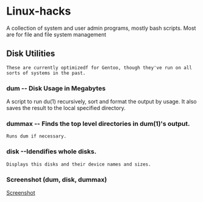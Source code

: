 # Linux-hacks
A collection of system and user admin programs, mostly bash scripts. Most are for file and file system management


## Disk Utilities

	These are currently optimizedf for Gentoo, though they've run on all sorts of systems in the past.
	
### dum -- Disk Usage in Megabytes
A script to run du(1) recursively, sort and format the output by usage.  It also saves the result to the local specified directory.

### dummax -- Finds the top level directories in dum(1)'s output.
	Runs dum if necessary.


### disk --Idendifies whole disks.
	Displays this disks and their device names and sizes.


### Screenshot (dum, disk, dummax)
 
 [Screenshot](doc/images/linux-hacks--2020-01-06.png)
